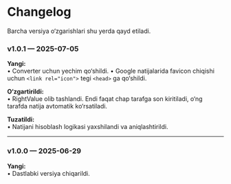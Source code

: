 # Changelog

Barcha versiya o‘zgarishlari shu yerda qayd etiladi.

### v1.0.1 — 2025-07-05

**Yangi:**  
• Converter uchun yechim qo‘shildi.
• Google natijalarida favicon chiqishi uchun `<link rel="icon">` tegi `<head>` ga qo‘shildi.

**O‘zgartirildi:**  
• RightValue olib tashlandi. Endi faqat chap tarafga son kiritiladi, o‘ng tarafda natija avtomatik ko‘rsatiladi.

**Tuzatildi:**  
• Natijani hisoblash logikasi yaxshilandi va aniqlashtirildi.

---

### v1.0.0 — 2025-06-29

**Yangi:**  
• Dastlabki versiya chiqarildi.
